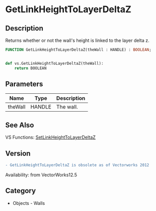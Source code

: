 # GetLinkHeightToLayerDeltaZ

## Description
Returns whether or not the wall's height is linked to the layer delta z.

```pascal
FUNCTION GetLinkHeightToLayerDeltaZ(theWall : HANDLE) : BOOLEAN;
```

```python

def vs.GetLinkHeightToLayerDeltaZ(theWall):
    return BOOLEAN
```

## Parameters
|Name|Type|Description|
|---|---|---|
|theWall|HANDLE|The wall.|

## See Also
VS Functions:
[SetLinkHeightToLayerDeltaZ](SetLinkHeightToLayerDeltaZ.md)

## Version
```diff
- GetLinkHeightToLayerDeltaZ is obsolete as of Vectorworks 2012
```

Availability: from VectorWorks12.5
## Category
* Objects - Walls


